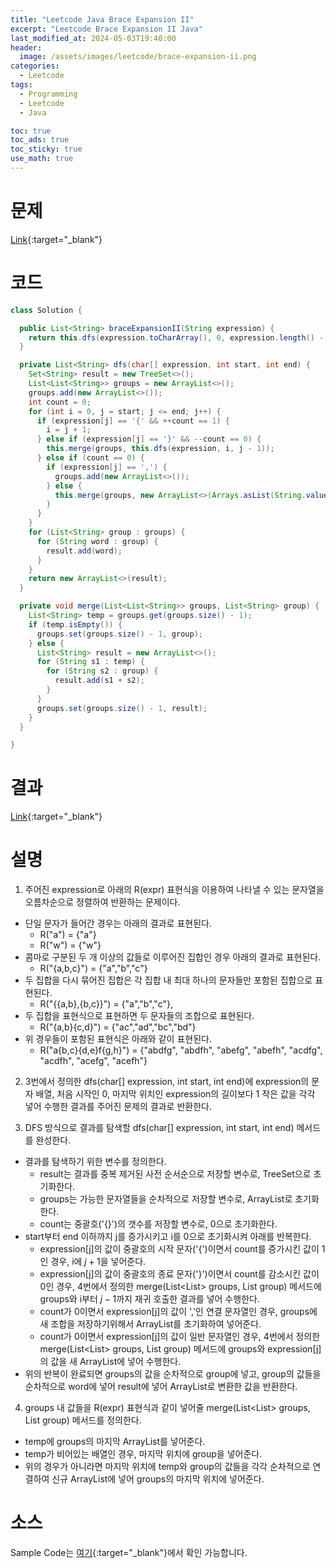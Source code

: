```yaml
---
title: "Leetcode Java Brace Expansion II"
excerpt: "Leetcode Brace Expansion II Java"
last_modified_at: 2024-05-03T19:40:00
header:
  image: /assets/images/leetcode/brace-expansion-ii.png
categories:
  - Leetcode
tags:
  - Programming
  - Leetcode
  - Java

toc: true
toc_ads: true
toc_sticky: true
use_math: true
---
```

# 문제
[Link](https://leetcode.com/problems/brace-expansion-ii/){:target="_blank"}

# 코드
```java
class Solution {

  public List<String> braceExpansionII(String expression) {
    return this.dfs(expression.toCharArray(), 0, expression.length() - 1);
  }

  private List<String> dfs(char[] expression, int start, int end) {
    Set<String> result = new TreeSet<>();
    List<List<String>> groups = new ArrayList<>();
    groups.add(new ArrayList<>());
    int count = 0;
    for (int i = 0, j = start; j <= end; j++) {
      if (expression[j] == '{' && ++count == 1) {
        i = j + 1;
      } else if (expression[j] == '}' && --count == 0) {
        this.merge(groups, this.dfs(expression, i, j - 1));
      } else if (count == 0) {
        if (expression[j] == ',') {
          groups.add(new ArrayList<>());
        } else {
          this.merge(groups, new ArrayList<>(Arrays.asList(String.valueOf(expression[j]))));
        }
      }
    }
    for (List<String> group : groups) {
      for (String word : group) {
        result.add(word);
      }
    }
    return new ArrayList<>(result);
  }

  private void merge(List<List<String>> groups, List<String> group) {
    List<String> temp = groups.get(groups.size() - 1);
    if (temp.isEmpty()) {
      groups.set(groups.size() - 1, group);
    } else {
      List<String> result = new ArrayList<>();
      for (String s1 : temp) {
        for (String s2 : group) {
          result.add(s1 + s2);
        }
      }
      groups.set(groups.size() - 1, result);
    }
  }

}
```

# 결과
[Link](https://leetcode.com/problems/largest-positive-integer-that-exists-with-its-negative/submissions/1247262016/){:target="_blank"}

# 설명
1. 주어진 expression로 아래의 R(expr) 표현식을 이용하여 나타낼 수 있는 문자열을 오름차순으로 정렬하여 반환하는 문제이다.
- 단일 문자가 들어간 경우는 아래의 결과로 표현된다.
  - R("a") = {"a"}
  - R("w") = {"w"}
- 콤마로 구분된 두 개 이상의 값들로 이루어진 집합인 경우 아래의 결과로 표현된다.
  - R("{a,b,c}") = {"a","b","c"}
- 두 집합을 다시 묶어진 집합은 각 집합 내 최대 하나의 문자들만 포함된 집합으로 표현된다.
  - R("{{a,b},{b,c}}") = {"a","b","c"}, 
- 두 집합을 표현식으로 표현하면 두 문자들의 조합으로 표현된다.
  - R("{a,b}{c,d}") = {"ac","ad","bc","bd"}
- 위 경우들이 포함된 표현식은 아래와 같이 표현된다.
  - R("a{b,c}{d,e}f{g,h}") = {"abdfg", "abdfh", "abefg", "abefh", "acdfg", "acdfh", "acefg", "acefh"}

2. 3번에서 정의한 dfs(char[] expression, int start, int end)에 expression의 문자 배열, 처음 시작인 0, 마지막 위치인 expression의 길이보다 1 작은 값을 각각 넣어 수행한 결과를 주어진 문제의 결과로 반환한다.

3. DFS 방식으로 결과를 탐색할 dfs(char[] expression, int start, int end) 메서드를 완성한다.
- 결과를 탐색하기 위한 변수를 정의한다.
  - result는 결과를 중복 제거된 사전 순서순으로 저장할 변수로, TreeSet으로 초기화한다.
  - groups는 가능한 문자열들을 순차적으로 저장할 변수로, ArrayList로 초기화한다.
  - count는 중괄호('{}')의 갯수를 저장할 변수로, 0으로 초기화한다.
- start부터 end 이하까지 j를 증가시키고 i를 0으로 초기화시켜 아래를 반복한다.
  - expression[j]의 값이 중괄호의 시작 문자('{')이면서 count를 증가시킨 값이 1인 경우, i에 $j + 1$을 넣어준다.
  - expression[j]의 값이 중괄호의 종료 문자('}')이면서 count를 감소시킨 값이 0인 경우, 4번에서 정의한 merge(List<List<String>> groups, List<String> group) 메서드에 groups와 i부터 $j - 1$까지 재귀 호출한 결과를 넣어 수행한다.
  - count가 0이면서 expression[j]의 값이 ','인 연결 문자열인 경우, groups에 새 조합을 저장하기위해서 ArrayList를 초기화하여 넣어준다.
  - count가 0이면서 expression[j]의 값이 일반 문자열인 경우, 4번에서 정의한 merge(List<List<String>> groups, List<String> group) 메서드에 groups와 expression[j]의 값을 새 ArrayList에 넣어 수행한다.
- 위의 반복이 완료되면 groups의 값을 순차적으로 group에 넣고, group의 값들을 순차적으로 word에 넣어 result에 넣어 ArrayList로 변환한 값을 반환한다.

4. groups 내 값들을 R(expr) 표현식과 같이 넣어줄 merge(List<List<String>> groups, List<String> group) 메서드를 정의한다.
- temp에 groups의 마지막 ArrayList를 넣어준다.
- temp가 비어있는 배열인 경우, 마지막 위치에 group을 넣어준다.
- 위의 경우가 아니라면 마지막 위치에 temp와 group의 값들을 각각 순차적으로 연결하여 신규 ArrayList에 넣어 groups의 마지막 위치에 넣어준다.

# 소스
Sample Code는 [여기](https://github.com/GracefulSoul/leetcode/blob/master/src/main/java/gracefulsoul/problems/BraceExpansionII.java){:target="_blank"}에서 확인 가능합니다.